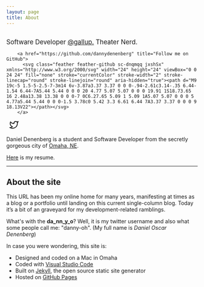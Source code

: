 ```yaml
---
layout: page
title: About
---
```


<br>
<span style="font-size:larger;">Software Developer <a href="https://www.gallup.com/home.aspx">@gallup.</a> Theater Nerd.</span>

<div class="links">
       
        
        <a href="https://github.com/dannydenenberg" title="Follow me on GitHub">
          <svg class="feather feather-github sc-dnqmqq jxshSx" xmlns="http://www.w3.org/2000/svg" width="24" height="24" viewBox="0 0 24 24" fill="none" stroke="currentColor" stroke-width="2" stroke-linecap="round" stroke-linejoin="round" aria-hidden="true"><path d="M9 19c-5 1.5-5-2.5-7-3m14 6v-3.87a3.37 3.37 0 0 0-.94-2.61c3.14-.35 6.44-1.54 6.44-7A5.44 5.44 0 0 0 20 4.77 5.07 5.07 0 0 0 19.91 1S18.73.65 16 2.48a13.38 13.38 0 0 0-7 0C6.27.65 5.09 1 5.09 1A5.07 5.07 0 0 0 5 4.77a5.44 5.44 0 0 0-1.5 3.78c0 5.42 3.3 6.61 6.44 7A3.37 3.37 0 0 0 9 18.13V22"></path></svg>
        </a>
&nbsp;
  <a href="https://twitter.com/da_nn_y_o" title="Follow me on GitHub">
        <svg class="feather feather-twitter sc-dnqmqq jxshSx" xmlns="http://www.w3.org/2000/svg" width="24" height="24" viewBox="0 0 24 24" fill="none" stroke="currentColor" stroke-width="2" stroke-linecap="round" stroke-linejoin="round" aria-hidden="true" data-reactid="1211"><path d="M23 3a10.9 10.9 0 0 1-3.14 1.53 4.48 4.48 0 0 0-7.86 3v1A10.66 10.66 0 0 1 3 4s-4 9 5 13a11.64 11.64 0 0 1-7 2c9 5 20 0 20-11.5a4.5 4.5 0 0 0-.08-.83A7.72 7.72 0 0 0 23 3z"></path></svg></a>

</div>

Daniel Denenberg is a student and Software Developer from the secretly gorgeous city of [Omaha, NE](https://en.wikipedia.org/wiki/Omaha,_Nebraska).

[Here](goods/DenenbergResume2019.pdf) is my resume.

---

## About the site

This URL has been my online home for many years, manifesting at times as a blog or a portfolio until landing on this current single-column blog. Today it’s a bit of an graveyard for my development-related ramblings.

What's with the **da_nn_y_o**? Well, it is my twitter username and also what some people call me: "danny-oh". (My full name is _Daniel Oscar Denenberg_)

In case you were wondering, this site is:

- Designed and coded on a Mac in Omaha
- Coded with [Visual Studio Code](https://code.visualstudio.com/)
- Built on [Jekyll](https://jekyllrb.com/), the open source static site generator
- Hosted on [GitHub Pages](https://pages.github.com/)
